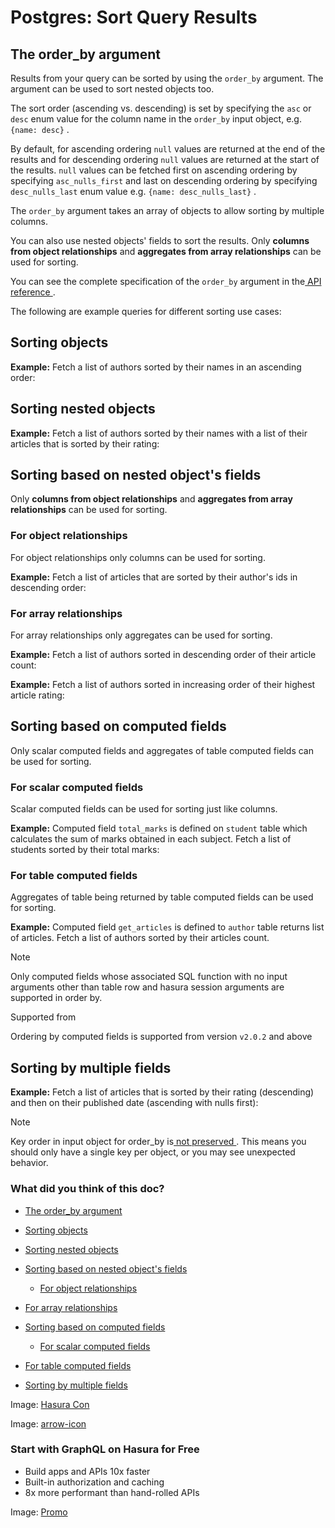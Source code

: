 # Postgres: Sort Query Results

## The order_by argument​

Results from your query can be sorted by using the `order_by` argument.
The argument can be used to sort nested objects too.

The sort order (ascending vs. descending) is set by specifying the `asc` or `desc` enum value for the column name in the `order_by` input object,
e.g. `{name: desc}` .

By default, for ascending ordering `null` values are returned at the end
of the results and for descending ordering `null` values are returned at
the start of the results. `null` values can be fetched first on
ascending ordering by specifying `asc_nulls_first` and last on
descending ordering by specifying `desc_nulls_last` enum value e.g. `{name: desc_nulls_last}` .

The `order_by` argument takes an array of objects to allow sorting by
multiple columns.

You can also use nested objects' fields to sort the results. Only **columns from object relationships** and **aggregates from array
relationships** can be used for sorting.

You can see the complete specification of the `order_by` argument in the[ API reference ](https://hasura.io/docs/latest/api-reference/graphql-api/query/#orderbyexp).

The following are example queries for different sorting use cases:

## Sorting objects​

 **Example:** Fetch a list of authors sorted by their names in an
ascending order:

## Sorting nested objects​

 **Example:** Fetch a list of authors sorted by their names with a list
of their articles that is sorted by their rating:

## Sorting based on nested object's fields​

Only **columns from object relationships** and **aggregates from array
relationships** can be used for sorting.

### For object relationships​

For object relationships only columns can be used for sorting.

 **Example:** Fetch a list of articles that are sorted by their author's
ids in descending order:

### For array relationships​

For array relationships only aggregates can be used for sorting.

 **Example:** Fetch a list of authors sorted in descending order of their
article count:

 **Example:** Fetch a list of authors sorted in increasing order of their
highest article rating:

## Sorting based on computed fields​

Only scalar computed fields and aggregates of table computed fields can
be used for sorting.

### For scalar computed fields​

Scalar computed fields can be used for sorting just like columns.

 **Example:** Computed field `total_marks` is defined on `student` table
which calculates the sum of marks obtained in each subject. Fetch a list
of students sorted by their total marks:

### For table computed fields​

Aggregates of table being returned by table computed fields can be used
for sorting.

 **Example:** Computed field `get_articles` is defined to `author` table
returns list of articles. Fetch a list of authors sorted by their
articles count.

Note

Only computed fields whose associated SQL function with no input
arguments other than table row and hasura session arguments are
supported in order by.

Supported from

Ordering by computed fields is supported from version `v2.0.2` and above

## Sorting by multiple fields​

 **Example:** Fetch a list of articles that is sorted by their rating
(descending) and then on their published date (ascending with nulls
first):

Note

Key order in input object for order_by is[ not preserved ](https://github.com/hasura/graphql-engine/releases/tag/v2.0.0). This means you should only have a single key per object, or you may see unexpected behavior.

### What did you think of this doc?

- [ The order_by argument ](https://hasura.io/docs/latest/queries/postgres/sorting/#pg-nested-sort/#the-order_by-argument)
- [ Sorting objects ](https://hasura.io/docs/latest/queries/postgres/sorting/#pg-nested-sort/#sorting-objects)
- [ Sorting nested objects ](https://hasura.io/docs/latest/queries/postgres/sorting/#pg-nested-sort/#pg-nested-sort)
- [ Sorting based on nested object's fields ](https://hasura.io/docs/latest/queries/postgres/sorting/#pg-nested-sort/#sorting-based-on-nested-objects-fields)
    - [ For object relationships ](https://hasura.io/docs/latest/queries/postgres/sorting/#pg-nested-sort/#for-object-relationships)

- [ For array relationships ](https://hasura.io/docs/latest/queries/postgres/sorting/#pg-nested-sort/#for-array-relationships)
- [ Sorting based on computed fields ](https://hasura.io/docs/latest/queries/postgres/sorting/#pg-nested-sort/#sorting-based-on-computed-fields)
    - [ For scalar computed fields ](https://hasura.io/docs/latest/queries/postgres/sorting/#pg-nested-sort/#for-scalar-computed-fields)

- [ For table computed fields ](https://hasura.io/docs/latest/queries/postgres/sorting/#pg-nested-sort/#for-table-computed-fields)
- [ Sorting by multiple fields ](https://hasura.io/docs/latest/queries/postgres/sorting/#pg-nested-sort/#sorting-by-multiple-fields)


Image: [ Hasura Con ](https://res.cloudinary.com/dh8fp23nd/image/upload/v1686154570/hasura-con-2023/has-con-light-date_r2a2ud.png)

Image: [ arrow-icon ](https://res.cloudinary.com/dh8fp23nd/image/upload/v1683723549/main-web/chevron-right_ldbi7d.png)

### Start with GraphQL on Hasura for Free

- Build apps and APIs 10x faster
- Built-in authorization and caching
- 8x more performant than hand-rolled APIs


Image: [ Promo ](https://hasura.io/docs/assets/images/hasura-free-ff60e409244e0ea12b5a3045d1a9096b.png)